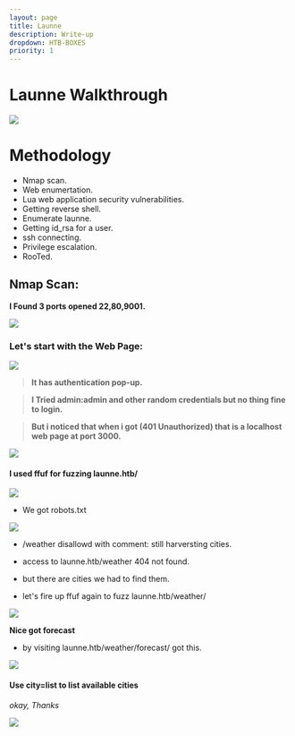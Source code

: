 ```yaml
---
layout: page
title: Launne
description: Write-up
dropdown: HTB-BOXES
priority: 1
---
```

# Launne Walkthrough
![](https://s3.us-west-2.amazonaws.com/secure.notion-static.com/68dcaeda-cf61-48b1-81df-3b50af1e1e63/Untitled.png?X-Amz-Algorithm=AWS4-HMAC-SHA256&X-Amz-Credential=AKIAT73L2G45O3KS52Y5%2F20210326%2Fus-west-2%2Fs3%2Faws4_request&X-Amz-Date=20210326T212031Z&X-Amz-Expires=86400&X-Amz-Signature=dbcd74a0e70df071916f3b5829e6908e7810a2b0a601ab5e8b73336fbfb8017b&X-Amz-SignedHeaders=host&response-content-disposition=filename%20%3D%22Untitled.png%22)



# []()Methodology

* Nmap scan.
* Web enumertation.
* Lua web application security vulnerabilities.
* Getting reverse shell.
* Enumerate launne.
* Getting id_rsa for a user.
* ssh connecting.
* Privilege escalation.
* RooTed.

## Nmap Scan:

**I Found 3 ports opened 22,80,9001.** 

![](https://s3.us-west-2.amazonaws.com/secure.notion-static.com/64c7e259-9168-4229-9667-2595a8ddbe3a/Untitled.png?X-Amz-Algorithm=AWS4-HMAC-SHA256&X-Amz-Credential=AKIAT73L2G45O3KS52Y5%2F20210326%2Fus-west-2%2Fs3%2Faws4_request&X-Amz-Date=20210326T195051Z&X-Amz-Expires=86400&X-Amz-Signature=6e899b602e9231418485f298e07fb90c8d05390be5262e8817c037c988b418cd&X-Amz-SignedHeaders=host&response-content-disposition=filename%20%3D%22Untitled.png%22)


### Let's start with the Web Page:

![](https://s3.us-west-2.amazonaws.com/secure.notion-static.com/4d331ad0-6ca7-4f1d-909f-84f926e8d56e/Untitled.png?X-Amz-Algorithm=AWS4-HMAC-SHA256&X-Amz-Credential=AKIAT73L2G45O3KS52Y5%2F20210326%2Fus-west-2%2Fs3%2Faws4_request&X-Amz-Date=20210326T220747Z&X-Amz-Expires=86400&X-Amz-Signature=65b805dc8bf10b8ecc4d26e664344b6d9bee398bcc14798209258e3103428039&X-Amz-SignedHeaders=host&response-content-disposition=filename%20%3D%22Untitled.png%22)

> **It has authentication pop-up.**

> **I Tried admin:admin and other random credentials but no thing fine to login.**

> **But i noticed that when i got (401 Unauthorized) that is a localhost web page at port 3000.**

![](https://s3.us-west-2.amazonaws.com/secure.notion-static.com/3a02ba02-588c-4963-9dc7-24ea4943787e/Untitled.png?X-Amz-Algorithm=AWS4-HMAC-SHA256&X-Amz-Credential=AKIAT73L2G45O3KS52Y5%2F20210326%2Fus-west-2%2Fs3%2Faws4_request&X-Amz-Date=20210326T220955Z&X-Amz-Expires=86400&X-Amz-Signature=cc099e62053f11be44e021d0cb5e4789522f0935ca106604f5f0521d40de01a3&X-Amz-SignedHeaders=host&response-content-disposition=filename%20%3D%22Untitled.png%22)


#### I used ffuf for fuzzing launne.htb/


![](https://s3.us-west-2.amazonaws.com/secure.notion-static.com/f6b5b7fb-096e-4093-8e4e-c60e9995e58e/Untitled.png?X-Amz-Algorithm=AWS4-HMAC-SHA256&X-Amz-Credential=AKIAT73L2G45O3KS52Y5%2F20210326%2Fus-west-2%2Fs3%2Faws4_request&X-Amz-Date=20210326T221725Z&X-Amz-Expires=86400&X-Amz-Signature=8fc77eddae8de86bd36a0cf5c68b9a9fabfd4662dd30c88f17b2a0a8bed8094f&X-Amz-SignedHeaders=host&response-content-disposition=filename%20%3D%22Untitled.png%22)



* We got robots.txt

![](https://s3.us-west-2.amazonaws.com/secure.notion-static.com/6ab319aa-1ec4-4590-b79a-3a1c662e4592/Untitled.png?X-Amz-Algorithm=AWS4-HMAC-SHA256&X-Amz-Credential=AKIAT73L2G45O3KS52Y5%2F20210326%2Fus-west-2%2Fs3%2Faws4_request&X-Amz-Date=20210326T221840Z&X-Amz-Expires=86400&X-Amz-Signature=d5b1629ee14b8a6800c3adbee52baa8619ee207b69bb3ef4a574e9163fb2d6b0&X-Amz-SignedHeaders=host&response-content-disposition=filename%20%3D%22Untitled.png%22)

* /weather disallowd with comment: still harversting cities.

* access to launne.htb/weather 404 not found.

* but there are cities we had to find them.

* let's fire up ffuf again to fuzz launne.htb/weather/ 

![](https://s3.us-west-2.amazonaws.com/secure.notion-static.com/4cc16698-a933-4e1f-b8fe-93d90e352b09/Untitled.png?X-Amz-Algorithm=AWS4-HMAC-SHA256&X-Amz-Credential=AKIAT73L2G45O3KS52Y5%2F20210326%2Fus-west-2%2Fs3%2Faws4_request&X-Amz-Date=20210326T222958Z&X-Amz-Expires=86400&X-Amz-Signature=671502ab015208afeb98b1e8115c50c54a76c79eac2badc5047ca95c6a2786ca&X-Amz-SignedHeaders=host&response-content-disposition=filename%20%3D%22Untitled.png%22)

**Nice got forecast**

* by visiting launne.htb/weather/forecast/ got this.


![](https://s3.us-west-2.amazonaws.com/secure.notion-static.com/30d8f697-acbb-4e76-a9d3-f180eef28422/Untitled.png?X-Amz-Algorithm=AWS4-HMAC-SHA256&X-Amz-Credential=AKIAT73L2G45O3KS52Y5%2F20210326%2Fus-west-2%2Fs3%2Faws4_request&X-Amz-Date=20210326T223205Z&X-Amz-Expires=86400&X-Amz-Signature=54f272392356033508eb550b63db92bf354720ed6607b1ca1a05839ebf2b4a08&X-Amz-SignedHeaders=host&response-content-disposition=filename%20%3D%22Untitled.png%22)


#### Use city=list to list available cities 

*okay, Thanks*


![](https://s3.us-west-2.amazonaws.com/secure.notion-static.com/97f1a229-81a0-4fc5-a5bd-a1563ef5d03a/Untitled.png?X-Amz-Algorithm=AWS4-HMAC-SHA256&X-Amz-Credential=AKIAT73L2G45O3KS52Y5%2F20210326%2Fus-west-2%2Fs3%2Faws4_request&X-Amz-Date=20210326T223414Z&X-Amz-Expires=86400&X-Amz-Signature=1a4dc9c7f0f8694c1e8fa955301877b599fc83c7420080adeb386ce8f37a0d03&X-Amz-SignedHeaders=host&response-content-disposition=filename%20%3D%22Untitled.png%22)



![]()
![]()
![]()
![]()
![]()
![]()
![]()
![]()
![]()
![]()
![]()
![]()
![]()
![]()
![]()
